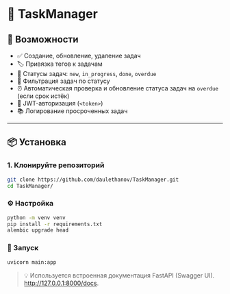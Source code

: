 # 📝 TaskManager

## 🚀 Возможности

- ✅ Создание, обновление, удаление задач
- 🏷 Привязка тегов к задачам
- 📆 Статусы задач: `new`, `in_progress`, `done`, `overdue`
- 🔎 Фильтрация задач по статусу
- ⏰ Автоматическая проверка и обновление статуса задач на `overdue` (если срок истёк)
- 🧩 JWT-авторизация (`<token>`)
- 📚 Логирование просроченных задач

---

## 📦 Установка

### 1. Клонируйте репозиторий

```bash
git clone https://github.com/daulethanov/TaskManager.git
cd TaskManager/
```


### ⚙️ Настройка

```bash
python -m venv venv
pip install -r requirements.txt
alembic upgrade head
```


### 🚀 Запуск

```bash
uvicorn main:app
```

> 💡 Используется встроенная документация FastAPI (Swagger UI).
> http://127.0.0.1:8000/docs.